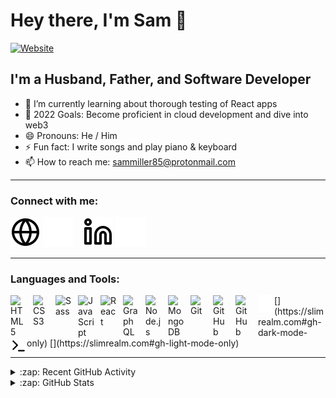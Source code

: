 # Hey there, I'm Sam 👋

[![Website](https://img.shields.io/website?label=slimrealm.com&style=for-the-badge&url=https%3A%2F%2Fslimrealm.com)](https://slimrealm.com)

## I'm a Husband, Father, and Software Developer

- 🌱 I’m currently learning about thorough testing of React apps
- 🥅 2022 Goals: Become proficient in cloud development and dive into web3
- 😄 Pronouns: He / Him
- ⚡ Fun fact: I write songs and play piano & keyboard
- 📫 How to reach me: sammiller85@protonmail.com

---

### Connect with me:

[![website](./img/globe-light.svg)](https://slimrealm.com#gh-light-mode-only)
[![website](./img/globe-dark.svg)](https://slimrealm.com#gh-dark-mode-only)
&nbsp;&nbsp;
[![website](./img/linkedin-light.svg)](https://linkedin.com/in/sam-miller-info#gh-light-mode-only)
[![website](./img/linkedin-dark.svg)](https://linkedin.com/in/sam-miller-info#gh-dark-mode-only)

---

### Languages and Tools:

<img align="left" alt="HTML5" width="26px" src="https://cdn.jsdelivr.net/gh/devicons/devicon/icons/html5/html5-original.svg" style="padding-right:10px;" />
<img align="left" alt="CSS3" width="26px" src="https://cdn.jsdelivr.net/gh/devicons/devicon/icons/css3/css3-original.svg" style="padding-right:10px;" />
<img align="left" alt="Sass" width="26px" src="https://cdn.jsdelivr.net/gh/devicons/devicon/icons/sass/sass-original.svg" style="padding-right:10px;" />
<img align="left" alt="JavaScript" width="26px" src="https://cdn.jsdelivr.net/gh/devicons/devicon/icons/javascript/javascript-original.svg" style="padding-right:10px;" />
<img align="left" alt="React" width="26px" src="https://cdn.jsdelivr.net/gh/devicons/devicon/icons/react/react-original.svg" style="padding-right:10px;" />
<img align="left" alt="GraphQL" width="26px" src="https://cdn.jsdelivr.net/gh/devicons/devicon/icons/graphql/graphql-plain.svg" style="padding-right:10px;" />
<img align="left" alt="Node.js" width="26px" src="https://cdn.jsdelivr.net/gh/devicons/devicon/icons/nodejs/nodejs-original.svg" style="padding-right:10px;" />
<img align="left" alt="MongoDB" width="26px" src="https://cdn.jsdelivr.net/gh/devicons/devicon/icons/mongodb/mongodb-original.svg" style="padding-right:10px;" />
<img align="left" alt="Git" width="26px" src="https://cdn.jsdelivr.net/gh/devicons/devicon/icons/git/git-original.svg" style="padding-right:10px;" />
<img align="left" alt="GitHub" width="26px" src="https://user-images.githubusercontent.com/3369400/139447912-e0f43f33-6d9f-45f8-be46-2df5bbc91289.png" style="padding-right:10px;" />
<img align="left" alt="GitHub" width="26px" src="https://user-images.githubusercontent.com/3369400/139448065-39a229ba-4b06-434b-bc67-616e2ed80c8f.png" style="padding-right:10px;" />
[<img align="left" alt="Terminal" width="26px" src="./img/terminal-dark.svg" />](https://slimrealm.com#gh-dark-mode-only)
[<img align="left" alt="Terminal" width="26px" src="./img/terminal-light.svg" />](https://slimrealm.com#gh-light-mode-only)

<br />

---

<details>
  <summary>:zap: Recent GitHub Activity</summary>

<!--START_SECTION:activity-->

<!--END_SECTION:activity-->

</details>

<details>
  <summary>:zap: GitHub Stats</summary>

  <img align="left" alt="slimrealm's GitHub Stats" src="https://github-readme-stats.vercel.app/api?username=slimrealm&show_icons=true&hide_border=false&title_color=ff652f&icon_color=FFE400&bg_color=09131B&text_color=ffffff&border_color=0c1a25" />

</details>

[website]: https://slimrealm.com
[twitter]: https://twitter.com/slimrealm-dev
[linkedin]: https://linkedin.com/in/sam-miller-info

